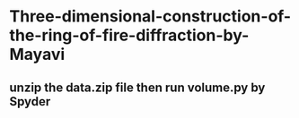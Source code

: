 # Three-dimensional-construction-of-the-ring-of-fire-diffraction-by-Mayavi
## unzip the data.zip file then run volume.py by Spyder
